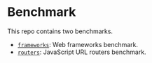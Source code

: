 # Benchmark
This repo contains two benchmarks.

- [`frameworks`](./frameworks): Web frameworks benchmark.
- [`routers`](./routers): JavaScript URL routers benchmark.
